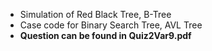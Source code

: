 - Simulation of Red Black Tree, B-Tree
- Case code for Binary Search Tree, AVL Tree
- **Question can be found in Quiz2Var9.pdf**

